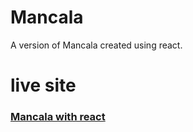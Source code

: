 # Mancala

A version of Mancala created using react.

# live site

### [Mancala with react](https://reactappmancala.herokuapp.com/)